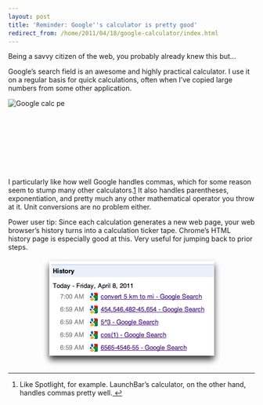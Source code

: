 ```yaml
---
layout: post
title: 'Reminder: Google''s calculator is pretty good'
redirect_from: /home/2011/04/18/google-calculator/index.html
---
```

<p>Being a savvy citizen of the web, you probably already knew this but…</p>
<p>Google’s search field is an awesome and highly practical calculator. I use it on a regular basis for quick calculations, often when I’ve copied large numbers from some other application.</p>
<p><img style="display: block; margin-left: auto; margin-right: auto;" title="google-calc-pe.png" src="/img/google-calc-pe2.png" border="0" alt="Google calc pe" width="528" height="146" /></p>
<p>I particularly like how well Google handles commas, which for some reason seem to stump many other calculators.<a id="fnref:f1" class="footnote" title="see footnote" href="#fn:f1">1</a> It also handles parentheses, exponentiation, and pretty much any other mathematical operator you throw at it. Unit conversions are no problem either.</p>
<p>Power user tip: Since each calculation generates a new web page, your web browser’s history turns into a calculation ticker tape. Chrome’s HTML history page is especially good at this. Very useful for jumping back to prior steps.</p>
<p><img style="display: block; margin-left: auto; margin-right: auto;" title="calc-hist-pe.png" src="/img/calc-hist-pe.png" border="0" alt="Calc hist pe" width="364" height="220" /></p>
<div class="footnotes">
<hr />
<ol>
<li id="fn:f1">
<p>Like Spotlight, for example. LaunchBar’s calculator, on the other hand, handles commas pretty well.<a class="reversefootnote" title="return to article" href="#fnref:f1"> ↩</a></p>
</li>
</ol>
</div>
